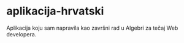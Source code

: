 # aplikacija-hrvatski
Aplikacija koju sam napravila kao završni rad u Algebri za tečaj Web developera.
